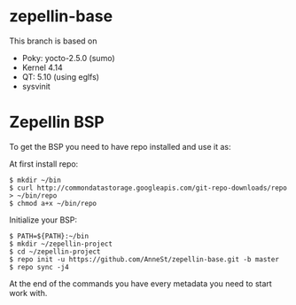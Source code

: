 # zepellin-base
This branch is based on
 * Poky: yocto-2.5.0 (sumo)
 * Kernel 4.14
 * QT: 5.10 (using eglfs)
 * sysvinit

# Zepellin BSP

To get the BSP you need to have repo installed and use it as:

At first install repo:
```
$ mkdir ~/bin
$ curl http://commondatastorage.googleapis.com/git-repo-downloads/repo > ~/bin/repo
$ chmod a+x ~/bin/repo
```
Initialize your BSP:

```
$ PATH=${PATH}:~/bin
$ mkdir ~/zepellin-project
$ cd ~/zepellin-project
$ repo init -u https://github.com/AnneSt/zepellin-base.git -b master
$ repo sync -j4
```
At the end of the commands you have every metadata you need to start work with.
